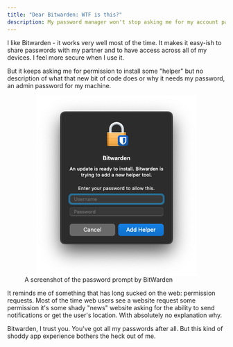 ```yaml
---
title: "Dear Bitwarden: WTF is this?"
description: My password manager won't stop asking me for my account password and it's weirding me out.
---
```


I like Bitwarden - it works very well most of the time. It makes it easy-ish to share passwords with my partner and to have access across all of my devices. I feel more secure when I use it.

But it keeps asking me for permission to install some "helper" but no description of what that new bit of code does or why it needs my password, an admin password for my machine.

<figure>
  <img
    src="/img/bitwarden-helper-install/screenshot.png"
    alt='A prompt asking for the current username and password that is titled "Bitwarden" followed by "An update is ready to install. Bitwarden is trying to add a new helper tool. Enter your password to allow this.'"
  >
  <figcaption>
    A screenshot of the password prompt by BitWarden
  </figcaption>
</figure>

It reminds me of something that has long sucked on the web: permission requests. Most of the time web users see a website request some permission it's some shady "news" website asking for the ability to send notifications or get the user's location. With absolutely no explanation why.

Bitwarden, I trust you. You've got all my passwords after all. But this kind of shoddy app experience bothers the heck out of me.

<style>
  figure img {
    display: block;
    margin: 0 auto;
  }
</style>
